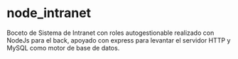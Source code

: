 # node_intranet
Boceto de Sistema de Intranet con roles autogestionable realizado con NodeJs para el back, apoyado con express para levantar el servidor HTTP y MySQL como motor de base de datos.
